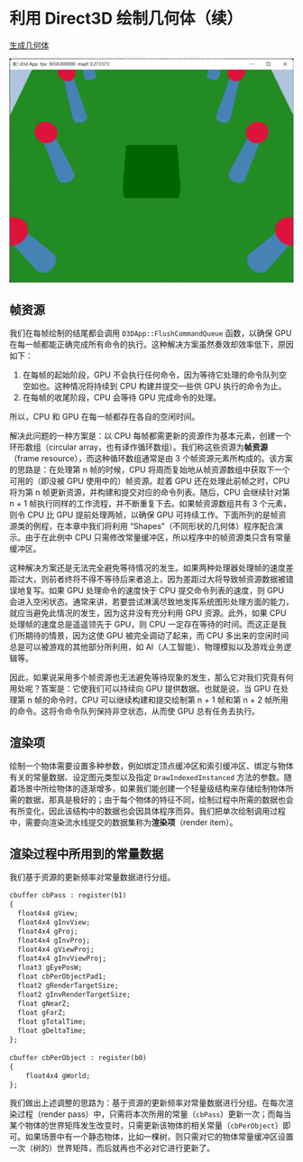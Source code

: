 # 利用 Direct3D 绘制几何体（续）

[生成几何体](生成几何体.md)

![](../misc/images/03-result.png)


## 帧资源

我们在每帧绘制的结尾都会调用 `D3DApp::FlushCommandQueue` 函数，以确保 GPU 在每一帧都能正确完成所有命令的执行。这种解决方案虽然奏效却效率低下，原因如下：

1. 在每帧的起始阶段，GPU 不会执行任何命令，因为等待它处理的命令队列空空如也。这种情况将持续到 CPU 构建并提交一些供 GPU 执行的命令为止。
2. 在每帧的收尾阶段，CPU 会等待 GPU 完成命令的处理。

所以，CPU 和 GPU 在每一帧都存在各自的空闲时间。

解决此问题的一种方案是：以 CPU 每帧都需更新的资源作为基本元素，创建一个环形数组（circular array，也有译作循环数组）。我们称这些资源为**帧资源**（frame resource），而这种循环数组通常是由 3 个帧资源元素所构成的。该方案的思路是：在处理第 n 帧的时候，CPU 将周而复始地从帧资源数组中获取下一个可用的（即没被 GPU 使用中的）帧资源。趁着 GPU 还在处理此前帧之时，CPU 将为第 n 帧更新资源，并构建和提交对应的命令列表。随后，CPU 会继续针对第 n + 1 帧执行同样的工作流程，并不断重复下去。如果帧资源数组共有 3 个元素，则令 CPU 比 GPU 提前处理两帧，以确保 GPU 可持续工作。下面所列的是帧资源类的例程，在本章中我们将利用 “Shapes”（不同形状的几何体）程序配合演示。由于在此例中 CPU 只需修改常量缓冲区，所以程序中的帧资源类只含有常量缓冲区。

这种解决方案还是无法完全避免等待情况的发生。如果两种处理器处理帧的速度差距过大，则前者终将不得不等待后来者追上，因为差距过大将导致帧资源数据被错误地复写。如果 GPU 处理命令的速度快于 CPU 提交命令列表的速度，则 GPU 会进入空闲状态。通常来讲，若要尝试淋漓尽致地发挥系统图形处理方面的能力，就应当避免此情况的发生，因为这并没有充分利用 GPU 资源。此外，如果 CPU 处理帧的速度总是遥遥领先于 GPU，则 CPU 一定存在等待的时间。而这正是我们所期待的情景，因为这使 GPU 被完全调动了起来，而 CPU 多出来的空闲时间总是可以被游戏的其他部分所利用，如 AI（人工智能）、物理模拟以及游戏业务逻辑等。

因此，如果说采用多个帧资源也无法避免等待现象的发生，那么它对我们究竟有何用处呢？答案是：它使我们可以持续向 GPU 提供数据。也就是说，当 GPU 在处理第 n 帧的命令时，CPU 可以继续构建和提交绘制第 n + 1 帧和第 n + 2 帧所用的命令。这将令命令队列保持非空状态，从而使 GPU 总有任务去执行。

## 渲染项

绘制一个物体需要设置多种参数，例如绑定顶点缓冲区和索引缓冲区、绑定与物体有关的常量数据、设定图元类型以及指定 `DrawIndexedInstanced` 方法的参数。随着场景中所绘物体的逐渐增多，如果我们能创建一个轻量级结构来存储绘制物体所需的数据，那真是极好的；由于每个物体的特征不同，绘制过程中所需的数据也会有所变化，因此该结构中的数据也会因具体程序而异。我们把单次绘制调用过程中，需要向渲染流水线提交的数据集称为**渲染项**（render item）。

## 渲染过程中所用到的常量数据

我们基于资源的更新频率对常量数据进行分组。

```hlsl
cbuffer cbPass : register(b1) 
{ 
  float4x4 gView; 
  float4x4 gInvView; 
  float4x4 gProj; 
  float4x4 gInvProj; 
  float4x4 gViewProj; 
  float4x4 gInvViewProj; 
  float3 gEyePosW; 
  float cbPerObjectPad1; 
  float2 gRenderTargetSize; 
  float2 gInvRenderTargetSize; 
  float gNearZ; 
  float gFarZ; 
  float gTotalTime; 
  float gDeltaTime; 
}; 

cbuffer cbPerObject : register(b0) 
{ 
    float4x4 gWorld;  
};
```

我们做出上述调整的思路为：基于资源的更新频率对常量数据进行分组。在每次渲染过程（render pass）中，只需将本次所用的常量（`cbPass`）更新一次；而每当某个物体的世界矩阵发生改变时，只需更新该物体的相关常量（`cbPerObject`）即可。如果场景中有一个静态物体，比如一棵树，则只需对它的物体常量缓冲区设置一次（树的）世界矩阵，而后就再也不必对它进行更新了。
